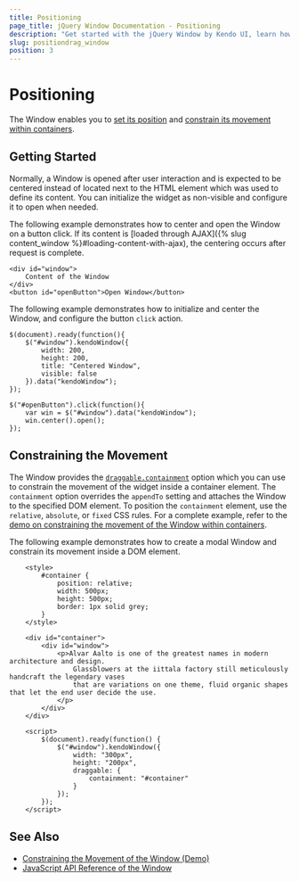 ```yaml
---
title: Positioning
page_title: jQuery Window Documentation - Positioning
description: "Get started with the jQuery Window by Kendo UI, learn how to position and drag the widget and also how to constrain its movement within containers."
slug: positiondrag_window
position: 3
---
```


# Positioning

The Window enables you to [set its position](#positioning) and [constrain its movement within containers](#constraining-the-movement).

## Getting Started

Normally, a Window is opened after user interaction and is expected to be centered instead of located next to the HTML element which was used to define its content. You can initialize the widget as non-visible and configure it to open when needed.

The following example demonstrates how to center and open the Window on a button click. If its content is [loaded through AJAX]({% slug content_window %}#loading-content-with-ajax), the centering occurs after request is complete.

    <div id="window">
        Content of the Window
    </div>
    <button id="openButton">Open Window</button>

The following example demonstrates how to initialize and center the Window, and configure the button `click` action.

    $(document).ready(function(){
        $("#window").kendoWindow({
            width: 200,
            height: 200,
            title: "Centered Window",
            visible: false
        }).data("kendoWindow");
    });

    $("#openButton").click(function(){
        var win = $("#window").data("kendoWindow");
        win.center().open();
    });

## Constraining the Movement

The Window provides the [`draggable.containment`](/api/javascript/ui/window/configuration/draggable.containment) option which you can use to constrain the movement of the widget inside a container element. The `containment` option overrides the `appendTo` setting and attaches the Window to the specified DOM element. To position the `containment` element, use the `relative`, `absolute`, or `fixed` CSS rules. For a complete example, refer to the [demo on constraining the movement of the Window within containers](https://demos.telerik.com/kendo-ui/window/constrain-movement).

The following example demonstrates how to create a modal Window and constrain its movement inside a DOM element.

```dojo
    <style>
        #container {
            position: relative;
            width: 500px;
            height: 500px;
            border: 1px solid grey;
        }
    </style>

    <div id="container">
        <div id="window">
            <p>Alvar Aalto is one of the greatest names in modern architecture and design.
                Glassblowers at the iittala factory still meticulously handcraft the legendary vases
                that are variations on one theme, fluid organic shapes that let the end user decide the use.
            </p>
        </div>
    </div>

    <script>
        $(document).ready(function() {
            $("#window").kendoWindow({
                width: "300px",
                height: "200px",
                draggable: {
                    containment: "#container"
                }
            });
        });
    </script>
```

## See Also

* [Constraining the Movement of the Window (Demo)](https://demos.telerik.com/kendo-ui/window/constrain-movement)
* [JavaScript API Reference of the Window](/api/javascript/ui/window)
